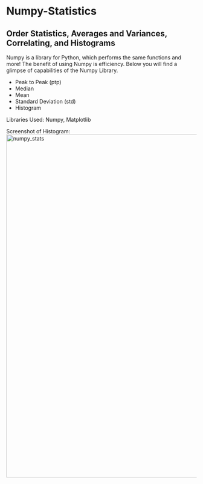 # Numpy-Statistics
## Order Statistics, Averages and Variances, Correlating, and Histograms

Numpy is a library for Python, which performs the same functions and more! The benefit of using Numpy is efficiency. Below you will find a glimpse of capabilities of the Numpy Library.
* Peak to Peak (ptp)
* Median
* Mean
* Standard Deviation (std)
* Histogram

Libraries Used: Numpy, Matplotlib

Screenshot of Histogram:
<img width="906" alt="numpy_stats" src="https://github.com/savitvitskiy/Numpy-Statistics/assets/44077338/17d21855-0f5e-4cca-b973-f74ac9e091ef">
